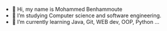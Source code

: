 - 👋 Hi, my name is Mohammed Benhammoute
- 👀 I’m studying Computer science and software engineering.
- 🌱 I’m currently learning Java, Git, WEB dev, OOP, Python ...

<!---
Mohammed-inpt/Mohammed-inpt is a ✨ special ✨ repository because its `README.md` (this file) appears on your GitHub profile.
You can click the Preview link to take a look at your changes.
--->

